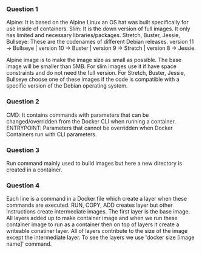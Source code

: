 ### Question 1
Alpine: It is based on the Alpine Linux an OS hat was built specifically for use inside of containers.
Slim: It is the down version of full images. It only has limited and necessary libraries/packages. 
Stretch, Buster, Jessie, Bullseye: These are the codenames of different Debian releases. version 11 -> Bullseye | version 10 -> Buster | version 9 -> Stretch | version 8 -> Jessie.

Alpine image is to make the image size as small as possible.  The base image will be smaller than 5MB.
For slim images use it if have space constraints and do not need the full version.
For Stretch, Buster, Jessie, Bullseye choose one of these images if the code is compatible with a specific version of the Debian operating system.

### Question 2
CMD: It contains commands with parameters that can be changed/overridden from the Docker CLI when running a container.
ENTRYPOINT: Parameters that cannot be overridden when Docker Containers run with CLI parameters.

### Question 3
Run command mainly used to build images but here a new directory is created in a container.

### Question 4
Each line is a command in a Docker file which create a layer when these commands are executed.
RUN, COPY, ADD creates layer but other instructions create intermediate images. The first layer is the base image. All layers added up to make container image and when we run these container image to run as a container then on top of layers it create a writeable conatiner layer. All of layers contribute to the size of the image except the intermediate layer. To see the layers we use 'docker size [image name]' command.